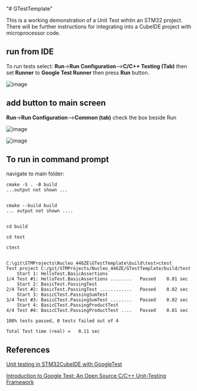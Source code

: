 "# GTestTemplate" 

This is a working demonstration of a Unit Test wihtin an STM32 project. There will be further instructions for integrating into a CubeIDE project with microprocessor code. 


## run from IDE # 

To run tests select: **Run**->**Run Configuration**-->**C/C++ Testing (Tab)** then set **Runner** to **Google Test Runner** then press **Run** button.


![image](https://github.com/AndrewKorell/GTestTemplate/assets/15695837/5702e9cd-1aab-47ab-a004-e60f9b793442)


## add button to main screen ##

**Run**->**Run Configuration**-->**Common (tab)** check the box beside Run 

![image](https://github.com/AndrewKorell/GTestTemplate/assets/15695837/ea2e4ac9-30b4-43af-a4ac-1f357cdba942)

![image](https://github.com/AndrewKorell/GTestTemplate/assets/15695837/4b701abe-d2df-41fc-a830-424d83fb114b)





## To run in command prompt ##

navigate to main folder:

	cmake -S . -B build
	...output not shown ...
	
	
	cmake --build build 
	... output not shown ....

	
	cd build

	cd test

	ctest 


	C:\git\STMProjects\Nucleo_446ZE\GTestTemplate\build\test>ctest
	Test project C:/git/STMProjects/Nucleo_446ZE/GTestTemplate/build/test
	    Start 1: HelloTest.BasicAssertions
	1/4 Test #1: HelloTest.BasicAssertions ........   Passed    0.01 sec
	    Start 2: BasicTest.PassingTest
	2/4 Test #2: BasicTest.PassingTest ............   Passed    0.02 sec
	    Start 3: BasicCTest.PassingSumTest
	3/4 Test #3: BasicCTest.PassingSumTest ........   Passed    0.02 sec
	    Start 4: BasicCTest.PassingProductTest
	4/4 Test #4: BasicCTest.PassingProductTest ....   Passed    0.01 sec
	
	100% tests passed, 0 tests failed out of 4
	
	Total Test time (real) =   0.11 sec



## References ##

[Unit testing in STM32CubeIDE with GoogleTest](https://kleinembedded.com/unit-testing-in-stm32cubeide-with-googletest/)

[Introduction to Google Test: An Open Source C/C++ Unit-Testing Framework](https://betterprogramming.pub/introduction-to-google-test-an-open-source-c-c-unit-testing-framework-ec517f4a22d2)
